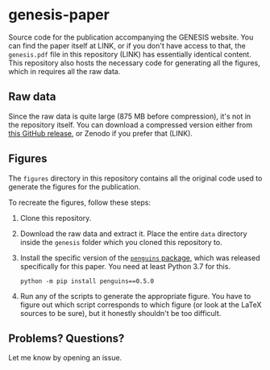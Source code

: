 # genesis-paper

Source code for the publication accompanying the GENESIS website.
You can find the paper itself at LINK, or if you don't have access to that, the `genesis.pdf` file in this repository (LINK) has essentially identical content.
This repository also hosts the necessary code for generating all the figures, which in requires all the raw data.

## Raw data

Since the raw data is quite large (875 MB before compression), it's not in the repository itself.
You can download a compressed version either from [this GitHub release](https://github.com/yongrenjie/genesis-paper/releases/tag/final-revision), or Zenodo if you prefer that (LINK).

## Figures

The `figures` directory in this repository contains all the original code used to generate the figures for the publication.

To recreate the figures, follow these steps:

 1. Clone this repository.

 2. Download the raw data and extract it. Place the entire `data` directory inside the `genesis` folder which you cloned this repository to.

 3. Install the specific version of the [`penguins` package](https://github.com/yongrenjie/penguins), which was released specifically for this paper. You need at least Python 3.7 for this.

        python -m pip install penguins==0.5.0

 4. Run any of the scripts to generate the appropriate figure. You have to figure out which script corresponds to which figure (or look at the LaTeX sources to be sure), but it honestly shouldn't be too difficult.

## Problems? Questions?

Let me know by opening an issue.

